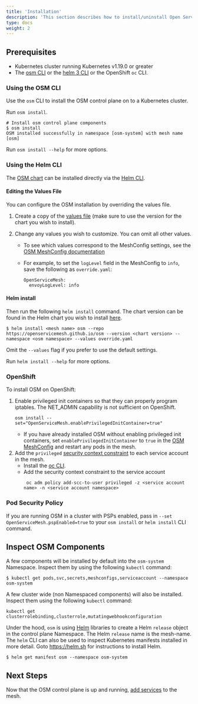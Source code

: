 ```yaml
---
title: 'Installation'
description: 'This section describes how to install/uninstall Open Service Mesh (OSM) on a Kubernetes cluster'
type: docs
weight: 2
---
```


## Prerequisites

- Kubernetes cluster running Kubernetes v1.19.0 or greater
- The [osm CLI](/docs/guides/cli) or the [helm 3 CLI](https://helm.sh/docs/intro/install/) or the OpenShift `oc` CLI.

### Using the OSM CLI

Use the `osm` CLI to install the OSM control plane on to a Kubernetes cluster.

Run `osm install`.

```console
# Install osm control plane components
$ osm install
OSM installed successfully in namespace [osm-system] with mesh name [osm]
```

Run `osm install --help` for more options.

### Using the Helm CLI

The [OSM chart](https://github.com/openservicemesh/osm/tree/release-v0.9/charts/osm) can be installed directly via the [Helm CLI](https://helm.sh/docs/intro/install/).

#### Editing the Values File

You can configure the OSM installation by overriding the values file.

1. Create a copy of the [values file](https://github.com/openservicemesh/osm/blob/release-v0.9/charts/osm/values.yaml) (make sure to use the version for the chart you wish to install).
1. Change any values you wish to customize. You can omit all other values.

   - To see which values correspond to the MeshConfig settings, see the [OSM MeshConfig documentation](/docs/guides/mesh_config)

   - For example, to set the `logLevel` field in the MeshConfig to `info`, save the following as `override.yaml`:
     ```
     OpenServiceMesh:
       envoyLogLevel: info
     ```

#### Helm install

Then run the following `helm install` command. The chart version can be found in the Helm chart you wish to install [here](https://github.com/openservicemesh/osm/blob/release-v0.9/charts/osm/Chart.yaml#L17).

```console
$ helm install <mesh name> osm --repo https://openservicemesh.github.io/osm --version <chart version> --namespace <osm namespace> --values override.yaml
```

Omit the `--values` flag if you prefer to use the default settings.

Run `helm install --help` for more options.

### OpenShift

To install OSM on OpenShift:

1. Enable privileged init containers so that they can properly program iptables. The NET_ADMIN capability is not sufficient on OpenShift.
   ```shell
   osm install --set="OpenServiceMesh.enablePrivilegedInitContainer=true"
   ```
   - If you have already installed OSM without enabling privileged init containers, set `enablePrivilegedInitContainer` to `true` in the [OSM MeshConfig](/docs/guides/mesh_config) and restart any pods in the mesh.
1. Add the `privileged` [security context constraint](https://docs.openshift.com/container-platform/4.7/authentication/managing-security-context-constraints.html) to each service account in the mesh.
   - Install the [oc CLI](https://docs.openshift.com/container-platform/4.7/cli_reference/openshift_cli/getting-started-cli.html).
   - Add the security context constraint to the service account
     ```shell
      oc adm policy add-scc-to-user privileged -z <service account name> -n <service account namespace>
     ```

### Pod Security Policy

If you are running OSM in a cluster with PSPs enabled, pass in `--set OpenServiceMesh.pspEnabled=true` to your `osm install` or `helm install` CLI command.

## Inspect OSM Components

A few components will be installed by default into the `osm-system` Namespace. Inspect them by using the following `kubectl` command:

```console
$ kubectl get pods,svc,secrets,meshconfigs,serviceaccount --namespace osm-system
```

A few cluster wide (non Namespaced components) will also be installed. Inspect them using the following `kubectl` command:

```console
kubectl get clusterrolebinding,clusterrole,mutatingwebhookconfiguration
```

Under the hood, `osm` is using [Helm](https://helm.sh) libraries to create a Helm `release` object in the control plane Namespace. The Helm `release` name is the mesh-name. The `helm` CLI can also be used to inspect Kubernetes manifests installed in more detail. Goto https://helm.sh for instructions to install Helm.

```console
$ helm get manifest osm --namespace osm-system
```

## Next Steps

Now that the OSM control plane is up and running, [add services](/docs/guides/app_onboarding/) to the mesh.

